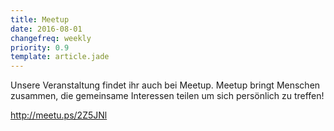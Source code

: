 ```yaml
---
title: Meetup
date: 2016-08-01
changefreq: weekly
priority: 0.9
template: article.jade
---
```


Unsere Veranstaltung findet ihr auch bei Meetup. Meetup bringt Menschen zusammen, die gemeinsame Interessen teilen um sich persönlich zu treffen!

<a href="http://meetu.ps/2Z5JNl">http://meetu.ps/2Z5JNl</a>